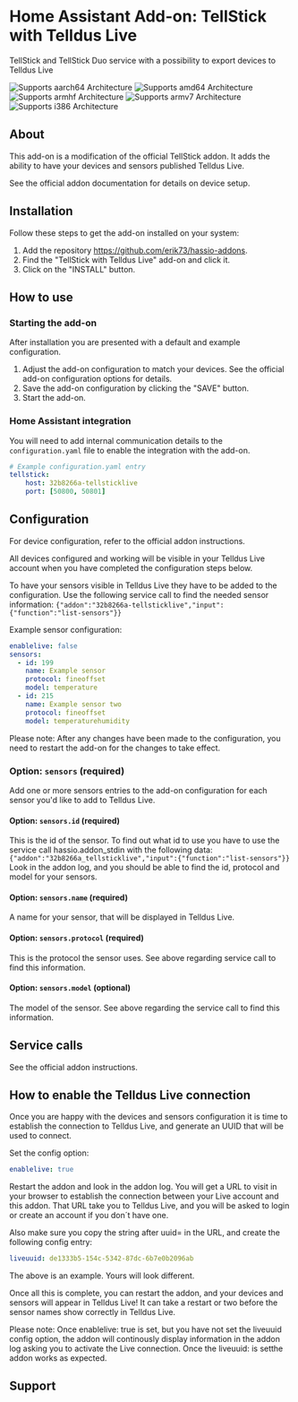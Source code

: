 # Home Assistant Add-on: TellStick with Telldus Live

TellStick and TellStick Duo service with a possibility to export devices to Telldus Live

![Supports aarch64 Architecture][aarch64-shield] ![Supports amd64 Architecture][amd64-shield] ![Supports armhf Architecture][armhf-shield] ![Supports armv7 Architecture][armv7-shield] ![Supports i386 Architecture][i386-shield]

## About

This add-on is a modification of the official TellStick addon. 
It adds the ability to have your devices and sensors published Telldus Live.

See the official addon documentation for details on device setup. 

## Installation

Follow these steps to get the add-on installed on your system:
1. Add the repository https://github.com/erik73/hassio-addons. 
2. Find the "TellStick with Telldus Live" add-on and click it.
3. Click on the "INSTALL" button.

## How to use

### Starting the add-on

After installation you are presented with a default and example configuration.

1. Adjust the add-on configuration to match your devices. See the official add-on
   configuration options for details.
2. Save the add-on configuration by clicking the "SAVE" button.
3. Start the add-on.

### Home Assistant integration

You will need to add internal communication details to the `configuration.yaml`
file to enable the integration with the add-on.

```yaml
# Example configuration.yaml entry
tellstick:
    host: 32b8266a-tellsticklive
    port: [50800, 50801]
```


## Configuration

For device configuration, refer to the official addon instructions.

All devices configured and working will be visible in your Telldus Live account when you have completed the
configuration steps below.

To have your sensors visible in Telldus Live they have to be added to the configuration.
Use the following service call to find the needed sensor information:
`{"addon":"32b8266a-tellsticklive","input":{"function":"list-sensors"}}`

Example sensor configuration:

```yaml
enablelive: false
sensors:
  - id: 199
    name: Example sensor
    protocol: fineoffset
    model: temperature
  - id: 215
    name: Example sensor two
    protocol: fineoffset
    model: temperaturehumidity
```

Please note: After any changes have been made to the configuration,
you need to restart the add-on for the changes to take effect.

### Option: `sensors` (required)

Add one or more sensors entries to the add-on configuration for each
sensor you'd like to add to Telldus Live.

#### Option: `sensors.id` (required)

This is the id of the sensor. To find out what id to use you have to use the service call hassio.addon_stdin with the following data:
`{"addon":"32b8266a_tellsticklive","input":{"function":"list-sensors"}}`
Look in the addon log, and you should be able to find the id, protocol and model for your sensors.

#### Option: `sensors.name` (required)

A name for your sensor, that will be displayed in Telldus Live.

#### Option: `sensors.protocol` (required)

This is the protocol the sensor uses. See above regarding service call to find this information.

#### Option: `sensors.model` (optional)

The model of the sensor. See above regarding the service call to find this information.

## Service calls

See the official addon instructions.

## How to enable the Telldus Live connection

Once you are happy with the devices and sensors configuration it is time to establish
the connection to Telldus Live, and generate an UUID that will be used to connect.

Set the config option:

```yaml
enablelive: true
```

Restart the addon and look in the addon log. 
You will get a URL to visit in your browser to establish the connection
between your Live account and this addon.
That URL take you to Telldus Live, and you will be asked to login or create an account 
if you don´t have one.

Also make sure you copy the string after uuid= in the URL, and create the following config entry:

```yaml
liveuuid: de1333b5-154c-5342-87dc-6b7e0b2096ab
```

The above is an example. Yours will look different.

Once all this is complete, you can restart the addon, and your devices and sensors will appear
in Telldus Live!
It can take a restart or two before the sensor names show correctly in Telldus Live.

Please note: Once enablelive: true is set, but you have not set the liveuuid config option, the addon
will continously display information in the addon log asking you to activate the Live connection. 
Once the liveuuid: is setthe addon works as expected.

## Support

[aarch64-shield]: https://img.shields.io/badge/aarch64-yes-green.svg
[amd64-shield]: https://img.shields.io/badge/amd64-yes-green.svg
[armhf-shield]: https://img.shields.io/badge/armhf-yes-green.svg
[armv7-shield]: https://img.shields.io/badge/armv7-yes-green.svg
[conf]: http://developer.telldus.com/wiki/TellStick_conf
[discord]: https://discord.gg/c5DvZ4e
[forum]: https://community.home-assistant.io
[i386-shield]: https://img.shields.io/badge/i386-yes-green.svg
[issue]: https://github.com/home-assistant/hassio-addons/issues
[protocol-list]: http://developer.telldus.com/wiki/TellStick_conf
[reddit]: https://reddit.com/r/homeassistant
[repository]: https://github.com/hassio-addons/repository
